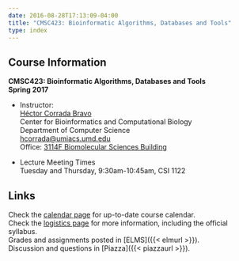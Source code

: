 ```yaml
---
date: 2016-08-28T17:13:09-04:00
title: "CMSC423: Bioinformatic Algorithms, Databases and Tools"
type: index
---
```


## Course Information

**CMSC423: Bioinformatic Algorithms, Databases and Tools**  
**Spring 2017**

*	Instructor:  
    [H&eacute;ctor Corrada Bravo](http://www.cbcb.umd.edu/~hcorrada)  
    Center for Bioinformatics and Computational Biology  
    Department of Computer Science  
    <hcorrada@umiacs.umd.edu>  
    Office: [3114F Biomolecular Sciences Building](https://www.cbcb.umd.edu/about-us/directions)  

*	Lecture Meeting Times    
    Tuesday and Thursday, 9:30am-10:45am, CSI 1122  

## Links

Check the [calendar page](calendar/) for up-to-date course calendar.  
Check the [logistics page](logistics/) for more information, including the official syllabus.  
Grades and assignments posted in [ELMS]({{< elmurl >}}).  
Discussion and questions in [Piazza]({{< piazzaurl >}}).


